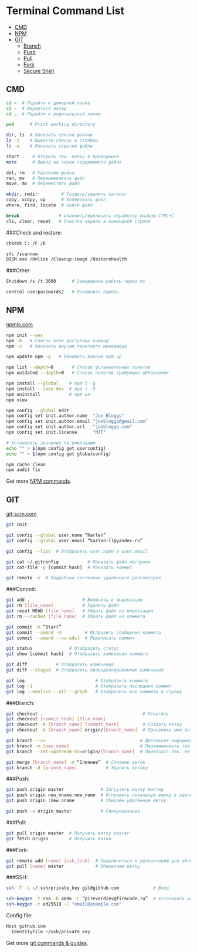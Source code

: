 [npm]: https://www.npmjs.com/ "Official site"
[git]: https://git-scm.com/ "Official site"
[npm_docs]: https://docs.npmjs.com/cli-documentation/ "Documentation"
[git_docs]: https://git-scm.com/docs "Reference"

# Terminal Command List
* [CMD](#CMD)
* [NPM](#NPM)
* [GIT](#GIT)
    * [Branch](#Branch)
    * [Push](#Push)
    * [Pull](#Push)
    * [Fork](#Push)
    * [Secure Shell](#SSH)

## CMD
```bash
cd ~  # Перейти к домашней папке
cd -  # Вернуться назад
cd .. # Перейти к родительской папке
```

```bash
pwd      # Print working directory

dir, ls  # Показать список файлов
ls -1    # Вывести список в столбец
ls -a    # Показать скрытые файлы
```

```bash
start .   # Открыть тек. папку в проводнике
more      # Вывод на экран содержимого файла
```

```bash
del, rm   # Удаление файла
ren, mv   # Переименовать файл
move, mv  # Переместить файл

mkdir, rmdir         # Создать/удалить каталог
copy, xcopy, cp      # Копировать файл
where, find, locate  # Найти файл
``` 

```bash
break               # включить/выключить обработку клавиш CTRL+C
cls, clear, reset   # Очистка экрана в командной строке 
``` 

###Check and restore:
```bash
chkdsk C: /F /R
```

```bash
sfc /scannow
DISM.exe /Online /Cleanup-image /Restorehealth   
```

###Other:

```bash
Shutdown /s /t 3600      # Завершение работы через ms
```

```bash
control userpasswords2   # Отключить пароль
```

## NPM
[npmjs.com][npm]

```bash
npm init --yes
npm -h   # Список всех доступных команд
npm -v   # Показать версию пакетного менеджера
```

```bash
npm update npm -g   # Обновить версию npm up
```

```bash
npm list --depth=0       # Список установленных пакетов
npm outdated --depth=0   # Список пакетов требующих обновления
```

```bash
npm install --global    # npm i -g
npm install --save-dev  # npm i -D
npm uninstall           # npm un
npm view 
```

```bash
npm config --global edit
npm config set init.author.name  "Joe Bloggs"
npm config set init.author.email "joebloggs@gmail.com"
npm config set init.author.url   "joebloggs.com"
npm config set init.license      "MIT"

# Установить значкние по умолчанию
echo "" > $(npm config get userconfig) 
echo "" > $(npm config get globalconfig)
```

```bash
npm cache clean
npm audit fix
```
Get more [NPM commands][npm_docs].

## GIT
[git-scm.com][git]

```bash
git init
```

```bash
git config --global user.name “Karlen” 
git config --global user.email “karlen-ll@yandex.ru”

git config --list  # Отобразить user.name и user.email
```

```bash
git cat ~/.gitconfig           # Показать файл настроек
git cat-file -p [commit hash]  # Показать коммит
```

```bash
git remote -v  # Подробное состояние удаленного репозитория
```

###Commit:

```bash
git add .                    # Включить в индексацию
git rm [file_name]           # Удалить файл
git reset HEAD [file_name]   # Убрать файл из индексации
git rm --cached [file_name]  # Убрать файл из коммита
```

```bash
git commit -m “Start”
git commit --amend -m         # Исправить сообщение коммита
git commit --amend --no-edit  # Переписать коммит
```

```bash
git status              # Отобразить статус
git show [commit hash]  # Отобразить изменения коммита
```

```bash
git diff           # Отобразить изменения
git diff --staged  # Отобразить проиндексированные изменения
```

```bash
git log                           # Отобразить коммиты
git log -1                        # Отобразить последний коммит
git log --oneline --all --graph   # Отобразить все коммиты в строку
```

###Branch:
```bash
git checkout .                                      # Откатить
git checkout [commit_hash] [file_name]
git checkout -b [branch_name] [commit_hash]         # Создать ветку
git checkout -b [branch_name] origin/[branch_name]  # Присвоить имя ветки
```

```bash
git branch --vv                                    # Детальная информация
git branch -m [new_name]                           # Переименовать тек. ветку
git branch --set-upstream-to=origin/[branch_name]  # Привязать тек. ветку
```

```bash
git merge [branch_name] -m “Слияние”  # Слияние веток
git branch -d [branch_name]           # Удалить ветоку
```

###Push:
```bash
git push origin master              # Загрузить ветку мастер
git push origin new_nname:new_name  # Отправить локальную верку в удалённую
git push origin :new_nname          # Убираем удалённую ветку

git push -u origin master           # Синхронизация 
```

###Pull:
```bash
git pull origin master  # Получить ветку master
git fetch origin        # Получить ветки 
```

###Fork:
```bash
git remote add [name] [ssh_link]  # Подключиться к репозиторию для обновления
git pull [name] master            # Обновляем ветку
```

###SSH:
```bash
ssh -T -i ~/.ssh/private_key git@github.com             # Вход

ssh-keygen -t rsa -b 4096 -C “pireverdiev@firecode.ru”  # Установить ключ
ssh-keygen -t ed25519 -C "email@example.com"
```

Config file:
```bash
Host github.com
  IdentityFile ~/ssh/private_key
```

Get more [git commands & guides][git_docs].